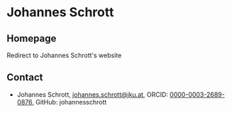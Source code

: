 # Johannes Schrott

## Homepage

Redirect to Johannes Schrott's website

## Contact

* Johannes Schrott, [johannes.schrott@jku.at](mailto:johannes.schrott@jku.at), ORCID: [0000-0003-2689-0876](https://orcid.org/0000-0003-2689-0876), GitHub: johannesschrott

